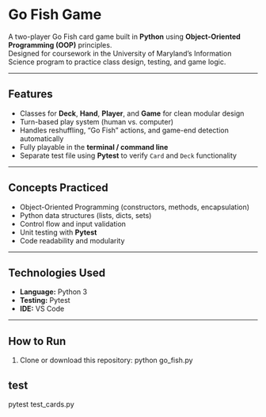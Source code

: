 # Go Fish Game  
A two-player Go Fish card game built in **Python** using **Object-Oriented Programming (OOP)** principles.  
Designed for coursework in the University of Maryland’s Information Science program to practice class design, testing, and game logic.

---

## Features
- Classes for **Deck**, **Hand**, **Player**, and **Game** for clean modular design  
- Turn-based play system (human vs. computer)  
- Handles reshuffling, “Go Fish” actions, and game-end detection automatically  
- Fully playable in the **terminal / command line**  
- Separate test file using **Pytest** to verify `Card` and `Deck` functionality  

---

## Concepts Practiced
- Object-Oriented Programming (constructors, methods, encapsulation)  
- Python data structures (lists, dicts, sets)  
- Control flow and input validation  
- Unit testing with **Pytest**  
- Code readability and modularity  

---

## Technologies Used
- **Language:** Python 3  
- **Testing:** Pytest  
- **IDE:** VS Code  

---

## How to Run
1. Clone or download this repository:
python go_fish.py

## test
pytest test_cards.py
